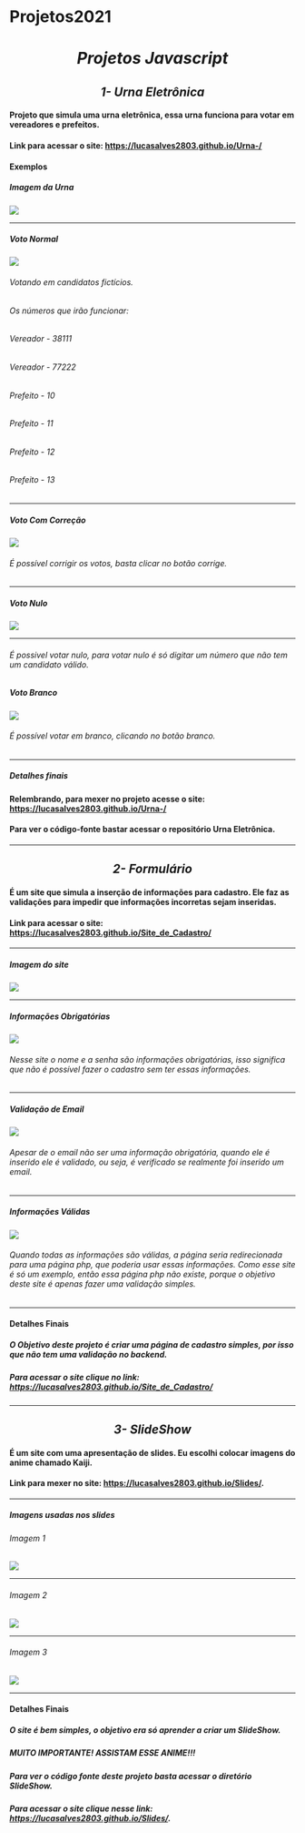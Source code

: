 # Projetos2021
<h1 align="center" >  <i> Projetos Javascript </i> </h1>

<h2 align='center'>  <i> 1- Urna Eletrônica </i> </h2>

#### Projeto que simula uma urna eletrônica, essa urna funciona para votar em vereadores e prefeitos.
#### Link para acessar o site: <https://lucasalves2803.github.io/Urna-/>

#### Exemplos
##### Imagem da Urna
![](https://github.com/LucasAlves2803/Projetos2021/blob/f701274df9ac9e3322889b467e65b4098f338a17/Urna%20Eletr%C3%B4nica/Imagens/Urna.png)
***

##### Voto Normal
![](https://github.com/LucasAlves2803/Projetos2021/blob/f8c336934ca94d76162602805760277f4d88356f/Urna%20Eletr%C3%B4nica/Gifs/Voto%20confirmado2.gif)
###### Votando em candidatos fictícios.
###### Os números que irão funcionar: 
######   Vereador - 38111 
######   Vereador - 77222
######   Prefeito - 10
######   Prefeito - 11
######   Prefeito - 12
######   Prefeito - 13

***
##### Voto Com Correção
![](https://github.com/LucasAlves2803/Projetos2021/blob/da875a468d48fe624104ea4459ddc804baad0933/Urna%20Eletr%C3%B4nica/Gifs/voto%20nulo.gif)
###### É possível corrigir os votos, basta clicar no botão corrige.
***

##### Voto Nulo
![](https://github.com/LucasAlves2803/Projetos2021/blob/06e7fbee4b9e26f0bde504712b469d2e72e14a6d/Urna%20Eletr%C3%B4nica/Gifs/voto%20nulo%20(1).gif)
***
###### É possivel votar nulo, para votar nulo é só digitar um número que não tem um candidato válido.

##### Voto Branco
![](https://github.com/LucasAlves2803/Projetos2021/blob/da875a468d48fe624104ea4459ddc804baad0933/Urna%20Eletr%C3%B4nica/Gifs/voto%20em%20branco.gif)
###### É possível votar em branco, clicando no botão branco.
***

##### Detalhes finais
#### Relembrando, para mexer no projeto acesse o site: <https://lucasalves2803.github.io/Urna-/>
#### Para ver o código-fonte bastar acessar o repositório Urna Eletrônica.

*** 
<h2 align='center'>  <i> 2- Formulário </i> </h2>

#### É um site que simula a inserção de informações para cadastro. Ele faz as validações para impedir que informações incorretas sejam inseridas.
#### Link para acessar o site: https://lucasalves2803.github.io/Site_de_Cadastro/
***
##### Imagem do site
![](https://github.com/LucasAlves2803/Projetos2021/blob/da3539620a6107021d6c4ba8458558284796232f/Formul%C3%A1rio/Site%20de%20cadastro.png)
***
##### Informações Obrigatórias
![](https://github.com/LucasAlves2803/Projetos2021/blob/3a667d7d814fdaad5ebe075e01faf7fd2dbda8c1/Formul%C3%A1rio/Imagens/Campo%20Obrigat%C3%B3rio.png)
###### Nesse site o nome e a senha são informações obrigatórias, isso significa que não é possível fazer o cadastro sem ter essas informações.
***
##### Validação de Email
![](https://github.com/LucasAlves2803/Projetos2021/blob/3a667d7d814fdaad5ebe075e01faf7fd2dbda8c1/Formul%C3%A1rio/Imagens/Valida%C3%A7%C3%A3o_de_email.png)
###### Apesar de o email não ser uma informação obrigatória, quando ele é inserido ele é validado, ou seja, é verificado se realmente foi inserido um email.
***
##### Informações Válidas
![](https://github.com/LucasAlves2803/Projetos2021/blob/3a667d7d814fdaad5ebe075e01faf7fd2dbda8c1/Formul%C3%A1rio/Imagens/Informa%C3%A7%C3%B5es%20V%C3%A1lidas.png)
###### Quando todas as informações são válidas, a página seria redirecionada para uma página php, que poderia usar essas informações. Como esse site é só um exemplo, então essa página php não existe, porque o objetivo deste site é apenas fazer uma validação simples.
***
#### Detalhes Finais
##### O Objetivo deste projeto é criar uma página de cadastro simples, por isso que não tem uma validação no backend.
##### Para acessar o site clique no link: https://lucasalves2803.github.io/Site_de_Cadastro/ 
***

<h2 align='center'> <i> 3- SlideShow </i> </h2>

#### É um site com uma apresentação de slides. Eu escolhi colocar imagens do anime chamado Kaiji.
#### Link para mexer no site: https://lucasalves2803.github.io/Slides/.
***
##### Imagens usadas nos slides

###### Imagem 1
![](https://github.com/LucasAlves2803/Projetos2021/blob/3661ae0878dbe9605f416138656a54b5be1bb36a/SlideShow/PrintScreen/Imagem1.png)
***
###### Imagem 2
![](https://github.com/LucasAlves2803/Projetos2021/blob/master/SlideShow/PrintScreen/Imagem2.png)
***
###### Imagem 3
![](https://github.com/LucasAlves2803/Projetos2021/blob/master/SlideShow/PrintScreen/Imagem3.png)
***

#### Detalhes Finais
##### O site é bem simples, o objetivo era só aprender a criar um SlideShow.
##### MUITO IMPORTANTE! ASSISTAM ESSE ANIME!!!
##### Para ver o código fonte deste projeto basta acessar o diretório SlideShow.
##### Para acessar o site clique nesse link: https://lucasalves2803.github.io/Slides/.



